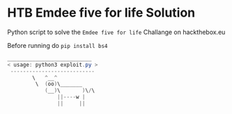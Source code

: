 # HTB Emdee five for life Solution
Python script to solve the `Emdee five for life` Challange on hackthebox.eu

Before running do `pip install bs4`

```powershell
___________________________
< usage: python3 exploit.py >
 ---------------------------
        \   ^__^
         \  (oo)\_______
            (__)\       )\/\
                ||----w |
                ||     ||
```                
